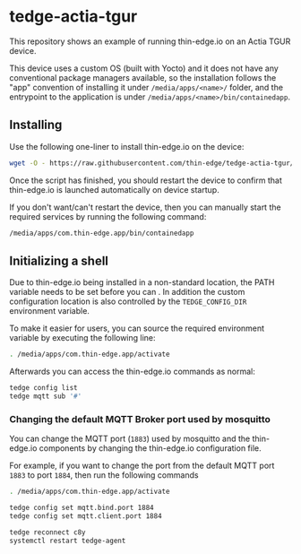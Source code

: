 # tedge-actia-tgur

This repository shows an example of running thin-edge.io on an Actia TGUR device.

This device uses a custom OS (built with Yocto) and it does not have any conventional package managers available, so the installation follows the "app" convention of installing it under `/media/apps/<name>/` folder, and the entrypoint to the application is under `/media/apps/<name>/bin/containedapp`.

## Installing

Use the following one-liner to install thin-edge.io on the device:

```sh
wget -O - https://raw.githubusercontent.com/thin-edge/tedge-actia-tgur/main/scripts/install.sh | sh -s
```

Once the script has finished, you should restart the device to confirm that thin-edge.io is launched automatically on device startup.

If you don't want/can't restart the device, then you can manually start the required services by running the following command:

```sh
/media/apps/com.thin-edge.app/bin/containedapp
```

## Initializing a shell

Due to thin-edge.io being installed in a non-standard location, the PATH variable needs to be set before you can . In addition the custom configuration location is also controlled by the `TEDGE_CONFIG_DIR` environment variable.

To make it easier for users, you can source the required environment variable by executing the following line:

```sh
. /media/apps/com.thin-edge.app/activate
```

Afterwards you can access the thin-edge.io commands as normal:

```sh
tedge config list
tedge mqtt sub '#'
```

### Changing the default MQTT Broker port used by mosquitto

You can change the MQTT port (`1883`) used by mosquitto and the thin-edge.io components by changing the thin-edge.io configuration file.

For example, if you want to change the port from the default MQTT port `1883` to port `1884`, then run the following commands

```sh
. /media/apps/com.thin-edge.app/activate

tedge config set mqtt.bind.port 1884
tedge config set mqtt.client.port 1884

tedge reconnect c8y
systemctl restart tedge-agent
```
